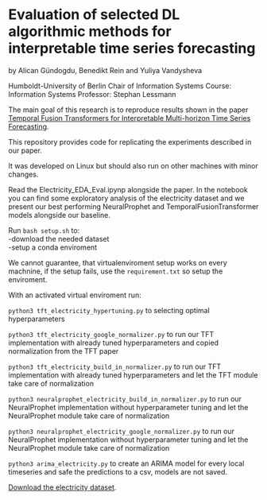 # Evaluation of selected DL algorithmic methods for interpretable time series forecasting
by Alican Gündogdu, Benedikt Rein and Yuliya Vandysheva

Humboldt-University of Berlin 
Chair of Information Systems 
Course: Information Systems 
Professor: Stephan Lessmann 

The main goal of this research is to reproduce results shown in the paper
[Temporal Fusion Transformers for Interpretable Multi-horizon Time Series Forecasting](https://arxiv.org/pdf/1912.09363.pdf).

This repository provides code for replicating the experiments described in our paper. 


It was developed on Linux but should also run on other machines with minor changes.

Read the Electricity_EDA_Eval.ipynp alongside the paper.
In the notebook you can find some exploratory analysis of the electricity dataset and we present 
our best performing NeuralProphet and TemporalFusionTransformer models alongside our baseline.


Run `bash setup.sh` to:  
  -download the needed dataset  
  -setup a conda enviroment  
  
 We cannot guarantee, that virtualenviroment setup works on every machnine, if the setup fails, use the `requirement.txt` so setup the enviroment.

  
  
With an activated virtual enviroment run:

`python3 tft_electricity_hypertuning.py` to selecting optimal hyperparameters  

`python3 tft_electricity_google_normalizer.py` to run our TFT implementation with already tuned hyperparameters and copied normalization from the TFT paper  

`python3 tft_electricity_build_in_normalizer.py` to run our TFT implementation with already tuned hyperparameters and let the TFT module take care of normalization  

`python3 neuralprophet_electricity_build_in_normalizer.py` to run our NeuralProphet implementation without hyperparameter tuning and let the NeuralProphet module take care of normalization  

`python3 neuralprophet_electricity_google_normalizer.py` to run our NeuralProphet implementation without hyperparameter tuning and let the NeuralProphet module take care of normalization  

`python3 arima_electricity.py` to create an ARIMA model for every local timeseries and safe the predictions to a csv, models are not saved.  


[Download the electricity dataset](https://archive.ics.uci.edu/ml/machine-learning-databases/00321/LD2011_2014.txt.zip).
